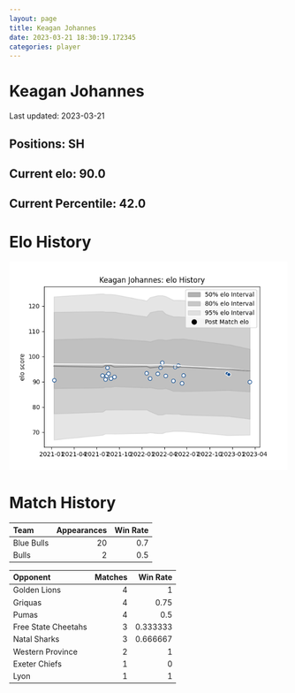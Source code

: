 ```yaml
---  
layout: page  
title: Keagan Johannes  
date: 2023-03-21 18:30:19.172345  
categories: player  
---
```

# Keagan Johannes


Last updated: 2023-03-21
## Positions: SH

## Current elo: 90.0

## Current Percentile: 42.0

# Elo History


![elo history](history_KeaganJohannes.png)
# Match History


| Team       |   Appearances |   Win Rate |
|:-----------|--------------:|-----------:|
| Blue Bulls |            20 |        0.7 |
| Bulls      |             2 |        0.5 |

| Opponent            |   Matches |   Win Rate |
|:--------------------|----------:|-----------:|
| Golden Lions        |         4 |   1        |
| Griquas             |         4 |   0.75     |
| Pumas               |         4 |   0.5      |
| Free State Cheetahs |         3 |   0.333333 |
| Natal Sharks        |         3 |   0.666667 |
| Western Province    |         2 |   1        |
| Exeter Chiefs       |         1 |   0        |
| Lyon                |         1 |   1        |